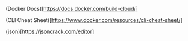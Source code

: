 
(Docker Docs)[https://docs.docker.com/build-cloud/]

(CLI Cheat Sheet)[https://www.docker.com/resources/cli-cheat-sheet/]

(json)[https://jsoncrack.com/editor]
